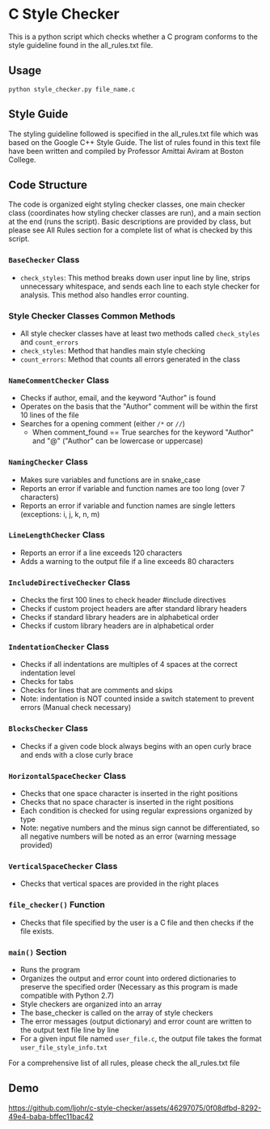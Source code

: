 # C Style Checker
This is a python script which checks whether a C program conforms to the style guideline found in the all_rules.txt file.

## Usage
`python style_checker.py file_name.c`

## Style Guide
The styling guideline followed is specified in the all_rules.txt file which was based on the Google C++ Style Guide. The list of rules found in this text file have been written and compiled by Professor Amittai Aviram at Boston College. 

## Code Structure
The code is organized eight styling checker classes, one main checker class (coordinates how styling checker classes are run), and a main section at the end (runs the script). 
Basic descriptions are provided by class, but please see All Rules section for a complete list of what is checked by this script.

### `BaseChecker` Class
- `check_styles`: This method breaks down user input line by line, strips unnecessary whitespace, and sends each line to each style checker for analysis. This method also handles error counting.

### Style Checker Classes Common Methods
- All style checker classes have at least two methods called `check_styles` and `count_errors`
- `check_styles`: Method that handles main style checking
- `count_errors`: Method that counts all errors generated in the class

### `NameCommentChecker` Class
- Checks if author, email, and the keyword "Author" is found
- Operates on the basis that the "Author" comment will be within the first 10 lines of the file
- Searches for a opening comment (either `/*` or `//`)
  - When comment_found == True searches for the keyword "Author" and "@" ("Author" can be lowercase or uppercase)

### `NamingChecker` Class
- Makes sure variables and functions are in snake_case
- Reports an error if variable and function names are too long (over 7 characters)
- Reports an error if variable and function names are single letters (exceptions: i, j, k, n, m)
  
### `LineLengthChecker` Class
- Reports an error if a line exceeds 120 characters
- Adds a warning to the output file if a line exceeds 80 characters

### `IncludeDirectiveChecker` Class
- Checks the first 100 lines to check header #include directives
- Checks if custom project headers are after standard library headers
- Checks if standard library headers are in alphabetical order
- Checks if custom library headers are in alphabetical order

### `IndentationChecker` Class
- Checks if all indentations are multiples of 4 spaces at the correct indentation level
- Checks for tabs
- Checks for lines that are comments and skips
- Note: indentation is NOT counted inside a switch statement to prevent errors (Manual check necessary)

### `BlocksChecker` Class
- Checks if a given code block always begins with an open curly brace and ends with a close curly brace

### `HorizontalSpaceChecker` Class
- Checks that one space character is inserted in the right positions
- Checks that no space character is inserted in the right positions
- Each condition is checked for using regular expressions organized by type
- Note: negative numbers and the minus sign cannot be differentiated, so all negative numbers will be noted as an error (warning message provided)

### `VerticalSpaceChecker` Class
- Checks that vertical spaces are provided in the right places

### `file_checker()` Function
- Checks that file specified by the user is a C file and then checks if the file exists.

### `main()` Section
- Runs the program
- Organizes the output and error count into ordered dictionaries to preserve the specified order (Necessary as this program is made compatible with Python 2.7)
- Style checkers are organized into an array
- The base_checker is called on the array of style checkers
- The error messages (output dictionary) and error count are written to the output text file line by line
- For a given input file named `user_file.c`, the output file takes the format `user_file_style_info.txt`

For a comprehensive list of all rules, please check the all_rules.txt file

## Demo
https://github.com/ljohr/c-style-checker/assets/46297075/0f08dfbd-8292-49e4-baba-bffec11bac42

